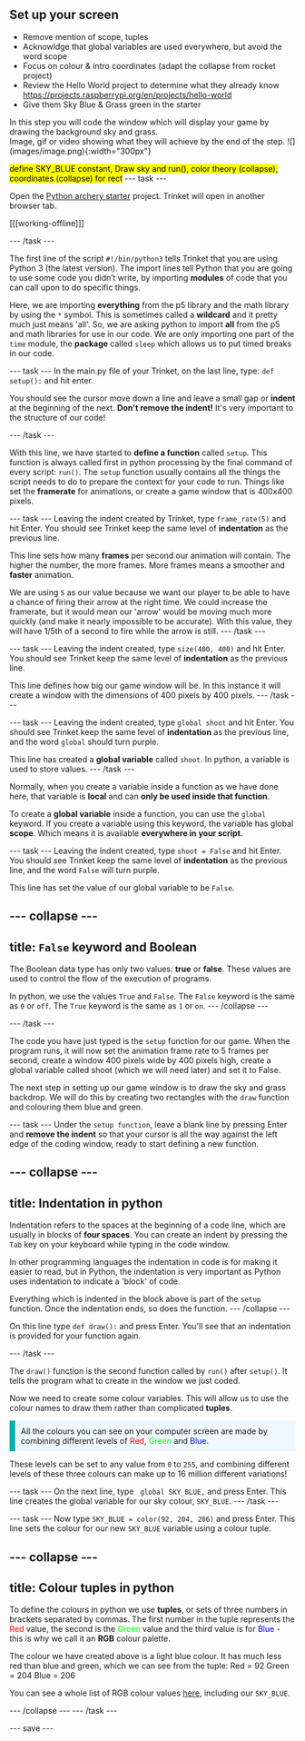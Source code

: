 ## Set up your screen


- Remove mention of scope, tuples
- Acknowldge that global variables are used everywhere, but avoid the word scope
- Focus on colour & intro coordinates (adapt the collapse from rocket project)
- Review the Hello World project to determine what they already know
https://projects.raspberrypi.org/en/projects/hello-world
- Give them Sky Blue & Grass green in the starter



<div style="display: flex; flex-wrap: wrap">
<div style="flex-basis: 200px; flex-grow: 1; margin-right: 15px;">
In this step you will code the window which will display your game by drawing the background sky and grass. 
</div>
<div>
Image, gif or video showing what they will achieve by the end of the step. ![](images/image.png){:width="300px"}
</div>
</div>

<mark>define SKY_BLUE constant, Draw sky and run(), color theory (collapse), coordinates (collapse) for rect</mark>
--- task ---

Open the [Python archery starter](https://trinket.io/python/06ee0e5643) project. Trinket will open in another browser tab.

[[[working-offline]]]

--- /task ---

The first line of the script ```#!/bin/python3``` tells Trinket that you are using Python 3 (the latest version). The import lines tell Python that you are going to use some code you didn’t write, by importing **modules** of code that you can call upon to do specific things.

Here, we are importing **everything** from the p5 library and the math library by using the ```*``` symbol. This is sometimes called a **wildcard** and it pretty much just means 'all'. So, we are asking python to import **all** from the p5 and math libraries for use in our code. We are only importing one part of the ```time``` module, the **package** called ```sleep``` which allows us to put timed breaks in our code. 

--- task ---
In the main.py file of your Trinket, on the last line, type:
```def setup():``` and hit enter.

You should see the cursor move down a line and leave a small gap or **indent** at the beginning of the next. **Don't remove the indent!** It's very important to the structure of our code!

--- /task ---

With this line, we have started to **define a function** called ```setup```. This function is always called first in python processing by the final command of every script: ```run()```. The ```setup``` function usually contains all the things the script needs to do to prepare the context for your code to run. Things like set the **framerate** for animations, or create a game window that is 400x400 pixels. 

--- task ---
Leaving the indent created by Trinket, type ```frame_rate(5)``` and hit Enter. You should see Trinket keep the same level of **indentation** as the previous line. 

This line sets how many **frames** per second our animation will contain. The higher the number, the more frames. More frames means a smoother and **faster** animation. 

We are using ```5``` as our value because we want our player to be able to have a chance of firing their arrow at the right time. We could increase the framerate, but it would mean our 'arrow' would be moving much more quickly (and make it nearly impossible to be accurate). With this value, they will have 1/5th of a second to fire while the arrow is still.
--- /task ---

--- task ---
Leaving the indent created, type ```size(400, 400)``` and hit Enter. You should see Trinket keep the same level of **indentation** as the previous line. 

This line defines how big our game window will be. In this instance it will create a window with the dimensions of 400 pixels by 400 pixels. 
--- /task ---

--- task ---
Leaving the indent created, type ```global shoot``` and hit Enter. You should see Trinket keep the same level of **indentation** as the previous line, and the word ```global``` should turn purple. 

This line has created a **global variable** called ```shoot```. In python, a variable is used to store values. 
--- /task ---

Normally, when you create a variable inside a function as we have done here, that variable is **local** and can **only be used inside that function**.

To create a **global variable** inside a function, you can use the ```global``` keyword. If you create a variable using this keyword, the variable has global **scope**. Which means it is available **everywhere in your script**.

--- task ---
Leaving the indent created, type ```shoot = False``` and hit Enter. You should see Trinket keep the same level of **indentation** as the previous line, and the word ```False``` will turn purple.

This line has set the value of our global variable to be ```False```. 

--- collapse ---
---
title: ```False``` keyword and Boolean
---
The Boolean data type has only two values: **true** or **false**. These values are used to control the flow of the execution of programs. 

In python, we use the values ```True``` and ```False```. The ```False``` keyword is the same as ```0``` or ```off```. The ```True``` keyword is the same as ```1``` or ```on```.
--- /collapse ---

--- /task ---

The code you have just typed is the ```setup``` function for our game. When the program runs, it will now set the animation frame rate to 5 frames per second, create a window 400 pixels wide by 400 pixels high, create a global variable called shoot (which we will need later) and set it to False. 

The next step in setting up our game window is to draw the sky and grass backdrop. We will do this by creating two rectangles with the ```draw``` function and colouring them blue and green.

--- task ---
Under the ```setup function```, leave a blank line by pressing Enter and **remove the indent** so that your cursor is all the way against the left edge of the coding window, ready to start defining a new function.

--- collapse ---
---
title: Indentation in python
---
Indentation refers to the spaces at the beginning of a code line, which are usually in blocks of **four spaces**. You can create an indent by pressing the ```Tab``` key on your keyboard while typing in the code window.

In other programming languages the indentation in code is for making it easier to read, but in Python, the indentation is very important as Python uses indentation to indicate a 'block' of code.

Everything which is indented in the block above is part of the ```setup``` function. Once the indentation ends, so does the function. 
--- /collapse ---

On this line type ```def draw():``` and press Enter. You'll see that an indentation is provided for your function again.

--- /task ---

The ```draw()``` function is the second function called by ```run()``` after ```setup()```. It tells the program what to create in the window we just coded. 

Now we need to create some colour variables. This will allow us to use the colour names to draw them rather than complicated **tuples**.

<p style="border-left: solid; border-width:10px; border-color: #0faeb0; background-color: aliceblue; padding: 10px;"> All the colours you can see on your computer screen are made by combining different levels of <span style="color: #FF0000">Red</span>, <span style="color: #00FF00">Green</span> and <span style="color: #0000FF">Blue</span>. 

These levels can be set to any value from ```0``` to ```255```, and combining different levels of these three colours can make up to 16 million different variations! </p>

--- task ---
On the next line, type ``` global SKY_BLUE,``` and press Enter. This line creates the global variable for our sky colour, ```SKY_BLUE```.
--- /task ---

--- task ---
Now type ```SKY_BLUE = color(92, 204, 206)``` and press Enter. This line sets the colour for our new ```SKY_BLUE``` variable using a colour tuple. 

--- collapse ---
---
title: Colour tuples in python
---
To define the colours in python we use **tuples**, or sets of three numbers in brackets separated by commas. The first number in the tuple represents the <span style="color: #FF0000">Red</span> value, the second is the <span style="color: #00FF00">Green</span> value and the third value is for<span style="color: #0000FF"> Blue </span> - this is why we call it an **RGB** colour palette.

The colour we have created above is a light blue colour. It has much less red than blue and green, which we can see from the tuple: Red = 92
Green = 204
Blue = 206 

You can see a whole list of RGB colour values [here](https://image-color.com/color-picker#5CCCCE), including our ```SKY_BLUE```.

--- /collapse ---
--- /task ---

--- save ---